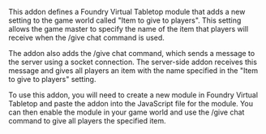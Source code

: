 This addon defines a Foundry Virtual Tabletop module that adds a new setting to the game world called "Item to give to players". This setting allows the game master to specify the name of the item that players will receive when the /give chat command is used.

The addon also adds the /give chat command, which sends a message to the server using a socket connection. The server-side addon receives this message and gives all players an item with the name specified in the "Item to give to players" setting.

To use this addon, you will need to create a new module in Foundry Virtual Tabletop and paste the addon into the JavaScript file for the module. You can then enable the module in your game world and use the /give chat command to give all players the specified item.